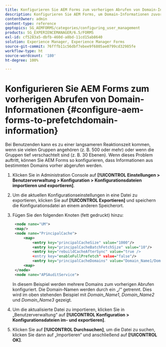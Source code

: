 ```yaml
---
title: Konfigurieren Sie AEM Forms zum vorherigen Abrufen von Domain-Informationen
description: Konfigurieren Sie AEM Forms, um Domain-Informationen zuvor abzurufen, wenn es zu einer langsameren Reaktionszeit kommt, aufgrund der tief verschachtelten Gruppen oder wenn Sie ein Mitglied mehrerer Gruppen sind.
contentOwner: admin
content-type: reference
geptopics: SG_AEMFORMS/categories/configuring_user_management
products: SG_EXPERIENCEMANAGER/6.5/FORMS
exl-id: cf5283a5-dbfb-460d-a8bd-11cd15ab8640
solution: Experience Manager, Experience Manager Forms
source-git-commit: 76fffb11c56dbf7ebee9f6805ae0799cd32985fe
workflow-type: ht
source-wordcount: '180'
ht-degree: 100%

---
```


# Konfigurieren Sie AEM Forms zum vorherigen Abrufen von Domain-Informationen {#configure-aem-forms-to-prefetchdomain-information}

Bei Benutzenden kann es zu einer langsameren Reaktionszeit kommen, wenn sie vielen Gruppen angehören (z. B. 500 oder mehr) oder wenn die Gruppen tief verschachtelt sind (z. B. 30 Ebenen). Wenn dieses Problem auftritt, können Sie AEM Forms so konfigurieren, dass Informationen aus bestimmten Domains vorher abgerufen werden.

1. Klicken Sie in Administration Console auf **[!UICONTROL Einstellungen > Benutzerverwaltung > Konfiguration > Konfigurationsdateien importieren und exportieren]**.
1. Um die aktuellen Konfigurationseinstellungen in eine Datei zu exportieren, klicken Sie auf **[!UICONTROL Exportieren]** und speichern die Konfigurationsdatei an einem anderen Speicherort.
1. Fügen Sie den folgenden Knoten (fett gedruckt) hinzu:

   ```xml
    <node name="UM">
    <map/>
    <node name="PrincipalCache">
        <map>
            <entry key="principalCacheSize" value="1000"/>
            <entry key="principalCacheBatchFetchSize" value="10"/>
            <entry key="rebuildCacheAfterSync" value="true />
            <entry key="enableFullPrefetch" value="false"/>
            <entry key="principalCacheDomains" value="Domain_Name1/Domain_Name2/Domain_Name3"/>
        <map>
    </node>
    <node name="APSAuditService">
   ```

   In diesem Beispiel werden mehrere Domains zum vorherigen Abrufen konfiguriert. Die Domain-Namen werden durch ein „/“ getrennt. Dies wird im oben stehenden Beispiel mit *Domain_Name1*, *Domain_Name2* und *Domain_Name3* gezeigt.

1. Um die aktualisierte Datei zu importieren, klicken Sie in „Benutzerverwaltung“ auf **[!UICONTROL Konfiguration > Konfigurationsdateien im- und exportieren]**.
1. Klicken Sie auf **[!UICONTROL Durchsuchen]**, um die Datei zu suchen, klicken Sie dann auf „Importieren“ und anschließend auf **[!UICONTROL OK]**.
